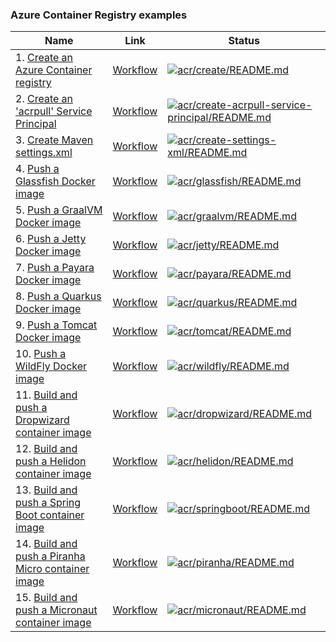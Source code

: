 ### Azure Container Registry examples

| Name | Link | Status
| ---- | ---- | ------ 
| 1. [Create an Azure Container registry](create/README.md) | [Workflow](../.github/workflows/acr_create_README_md.yml) | [![acr/create/README.md](https://github.com/Azure-Samples/java-on-azure-examples/actions/workflows/acr_create_README_md.yml/badge.svg)](https://github.com/Azure-Samples/java-on-azure-examples/actions/workflows/acr_create_README_md.yml)
| 2. [Create an 'acrpull' Service Principal](create-acrpull-service-principal/README.md) | [Workflow](../.github/workflows/acr_create-acrpull-service-principal_README_md.yml) | [![acr/create-acrpull-service-principal/README.md](https://github.com/Azure-Samples/java-on-azure-examples/actions/workflows/acr_create-acrpull-service-principal_README_md.yml/badge.svg)](https://github.com/Azure-Samples/java-on-azure-examples/actions/workflows/acr_create-acrpull-service-principal_README_md.yml)
| 3. [Create Maven settings.xml](create-settings-xml/README.md) | [Workflow](../.github/workflows/acr_create-settings-xml_README_md.yml) | [![acr/create-settings-xml/README.md](https://github.com/Azure-Samples/java-on-azure-examples/actions/workflows/acr_create-settings-xml_README_md.yml/badge.svg)](https://github.com/Azure-Samples/java-on-azure-examples/actions/workflows/acr_create-settings-xml_README_md.yml)
| 4. [Push a Glassfish Docker image](glassfish/README.md) | [Workflow](../.github/workflows/acr_glassfish_README_md.yml) | [![acr/glassfish/README.md](https://github.com/Azure-Samples/java-on-azure-examples/actions/workflows/acr_glassfish_README_md.yml/badge.svg)](https://github.com/Azure-Samples/java-on-azure-examples/actions/workflows/acr_glassfish_README_md.yml)
| 5. [Push a GraalVM Docker image](graalvm/README.md) | [Workflow](../.github/workflows/acr_graalvm_README_md.yml) | [![acr/graalvm/README.md](https://github.com/Azure-Samples/java-on-azure-examples/actions/workflows/acr_graalvm_README_md.yml/badge.svg)](https://github.com/Azure-Samples/java-on-azure-examples/actions/workflows/acr_graalvm_README_md.yml)
| 6. [Push a Jetty Docker image](jetty/README.md) | [Workflow](../.github/workflows/acr_jetty_README_md.yml) | [![acr/jetty/README.md](https://github.com/Azure-Samples/java-on-azure-examples/actions/workflows/acr_jetty_README_md.yml/badge.svg)](https://github.com/Azure-Samples/java-on-azure-examples/actions/workflows/acr_jetty_README_md.yml)
| 7. [Push a Payara Docker image](payara/README.md) | [Workflow](../.github/workflows/acr_payara_README_md.yml) | [![acr/payara/README.md](https://github.com/Azure-Samples/java-on-azure-examples/actions/workflows/acr_payara_README_md.yml/badge.svg)](https://github.com/Azure-Samples/java-on-azure-examples/actions/workflows/acr_payara_README_md.yml)
| 8. [Push a Quarkus Docker image](quarkus/README.md) | [Workflow](../.github/workflows/acr_quarkus_README_md.yml) | [![acr/quarkus/README.md](https://github.com/Azure-Samples/java-on-azure-examples/actions/workflows/acr_quarkus_README_md.yml/badge.svg)](https://github.com/Azure-Samples/java-on-azure-examples/actions/workflows/acr_quarkus_README_md.yml)
| 9. [Push a Tomcat Docker image](tomcat/README.md) | [Workflow](../.github/workflows/acr_tomcat_README_md.yml) | [![acr/tomcat/README.md](https://github.com/Azure-Samples/java-on-azure-examples/actions/workflows/acr_tomcat_README_md.yml/badge.svg)](https://github.com/Azure-Samples/java-on-azure-examples/actions/workflows/acr_tomcat_README_md.yml)
| 10. [Push a WildFly Docker image](wildfly/README.md) | [Workflow](../.github/workflows/acr_wildfly_README_md.yml) | [![acr/wildfly/README.md](https://github.com/Azure-Samples/java-on-azure-examples/actions/workflows/acr_wildfly_README_md.yml/badge.svg)](https://github.com/Azure-Samples/java-on-azure-examples/actions/workflows/acr_wildfly_README_md.yml)
| 11. [Build and push a Dropwizard container image](dropwizard/README.md) | [Workflow](../.github/workflows/acr_dropwizard_README_md.yml) | [![acr/dropwizard/README.md](https://github.com/Azure-Samples/java-on-azure-examples/actions/workflows/acr_dropwizard_README_md.yml/badge.svg)](https://github.com/Azure-Samples/java-on-azure-examples/actions/workflows/acr_dropwizard_README_md.yml)
| 12. [Build and push a Helidon container image](helidon/README.md) | [Workflow](../.github/workflows/acr_helidon_README_md.yml) | [![acr/helidon/README.md](https://github.com/Azure-Samples/java-on-azure-examples/actions/workflows/acr_helidon_README_md.yml/badge.svg)](https://github.com/Azure-Samples/java-on-azure-examples/actions/workflows/acr_helidon_README_md.yml)
| 13. [Build and push a Spring Boot container image](springboot/README.md) | [Workflow](../.github/workflows/acr_springboot_README_md.yml) | [![acr/springboot/README.md](https://github.com/Azure-Samples/java-on-azure-examples/actions/workflows/acr_springboot_README_md.yml/badge.svg)](https://github.com/Azure-Samples/java-on-azure-examples/actions/workflows/acr_springboot_README_md.yml)
| 14. [Build and push a Piranha Micro container image](piranha/README.md) | [Workflow](../.github/workflows/acr_piranha_README_md.yml) | [![acr/piranha/README.md](https://github.com/Azure-Samples/java-on-azure-examples/actions/workflows/acr_piranha_README_md.yml/badge.svg)](https://github.com/Azure-Samples/java-on-azure-examples/actions/workflows/acr_piranha_README_md.yml)
| 15. [Build and push a Micronaut container image](micronaut/README.md) | [Workflow](../.github/workflows/acr_micronaut_README_md.yml) | [![acr/micronaut/README.md](https://github.com/Azure-Samples/java-on-azure-examples/actions/workflows/acr_micronaut_README_md.yml/badge.svg)](https://github.com/Azure-Samples/java-on-azure-examples/actions/workflows/acr_micronaut_README_md.yml)

<!-- workflow.run() 

  exit 0
  
  -->
